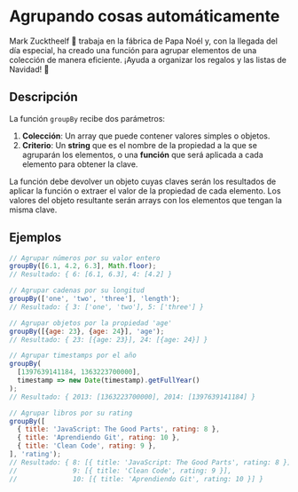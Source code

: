 # Agrupando cosas automáticamente

Mark Zucktheelf 🧝 trabaja en la fábrica de Papa Noél y, con la llegada del día especial, ha creado una función para agrupar elementos de una colección de manera eficiente. ¡Ayuda a organizar los regalos y las listas de Navidad! 🎅

## Descripción

La función `groupBy` recibe dos parámetros:

1. **Colección**: Un array que puede contener valores simples o objetos.
2. **Criterio**: Un **string** que es el nombre de la propiedad a la que se agruparán los elementos, o una **función** que será aplicada a cada elemento para obtener la clave.

La función debe devolver un objeto cuyas claves serán los resultados de aplicar la función o extraer el valor de la propiedad de cada elemento. Los valores del objeto resultante serán arrays con los elementos que tengan la misma clave.

## Ejemplos

```js
// Agrupar números por su valor entero
groupBy([6.1, 4.2, 6.3], Math.floor);
// Resultado: { 6: [6.1, 6.3], 4: [4.2] }

// Agrupar cadenas por su longitud
groupBy(['one', 'two', 'three'], 'length');
// Resultado: { 3: ['one', 'two'], 5: ['three'] }

// Agrupar objetos por la propiedad 'age'
groupBy([{age: 23}, {age: 24}], 'age');
// Resultado: { 23: [{age: 23}], 24: [{age: 24}] }

// Agrupar timestamps por el año
groupBy(
  [1397639141184, 1363223700000],
  timestamp => new Date(timestamp).getFullYear()
);
// Resultado: { 2013: [1363223700000], 2014: [1397639141184] }

// Agrupar libros por su rating
groupBy([
  { title: 'JavaScript: The Good Parts', rating: 8 },
  { title: 'Aprendiendo Git', rating: 10 },
  { title: 'Clean Code', rating: 9 },
], 'rating');
// Resultado: { 8: [{ title: 'JavaScript: The Good Parts', rating: 8 }],
//              9: [{ title: 'Clean Code', rating: 9 }],
//              10: [{ title: 'Aprendiendo Git', rating: 10 }] }

